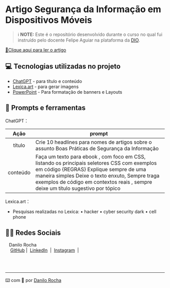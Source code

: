 # Artigo Segurança da Informação em Dispositivos Móveis


 > ℹ️ **NOTE:** Este é o repositório desenvolvido durante o curso no qual fui instruído pelo docente Felipe Aguiar na plataforma da [DIO](https://dio.me).

<a href="https://web.dio.me/articles/dicas-de-ouro-seguranca-da-informacao-para-smartphones-e-tablets?back=%2Farticles&page=1&order=oldest" title="View PDF now"> 📕Clique aqui para ler o artigo</a>

## 💻 Tecnologias utilizadas no projeto

- [ChatGPT](https://chat.openai.com/) - para título e conteúdo
- [Lexica.art](https://lexica.art/) - para gerar imagens
- [PowerPoint](https://www.microsoft.com/en/microsoft-365/powerpoint) - Para formatação de banners e Layouts

## 📄 Prompts e ferramentas


ChatGPT：

|   Ação   | prompt                                                                                                                                                                                                                                                                         |
| :------: | ------------------------------------------------------------------------------------------------------------------------------------------------------------------------------------------------------------------------------------------------------------------------------ |
|  título  | Crie 10 headlines para nomes de artigos sobre o assunto Boas Práticas de Segurança da Informação            |
| conteúdo | Faça um texto para ebook , com foco em CSS, listando os principais seletores CSS com exemplos em código {REGRAS} Explique sempre de uma maneira simples Deixe o texto enxuto, Sempre traga exemplos de código em contextos reais , sempre deixe um título sugestivo por tópico |


Lexica.art：

- Pesquisas realizadas no Lexica:
• hacker
• cyber security dark
• cell phone 

## 👨‍💻 Redes Sociais

<p>
    <p>&nbsp&nbsp&nbspDanilo Rocha<br>
    &nbsp&nbsp&nbsp
    <a href="https://github.com/dan03ilo">
    GitHub</a>&nbsp;|&nbsp;
    <a href="https://www.linkedin.com/in/danilo-rocha-5b5a17188/">LinkedIn</a>
&nbsp;|&nbsp;
    <a href="https://www.linkedin.com/in/danilo-rocha-5b5a17188/">
    Instagram</a>
&nbsp;|&nbsp;</p>
</p>
<br/><br/>
<p>

---

⌨️ com 💜 por [Danilo Rocha](https://github.com/dan03ilo)

